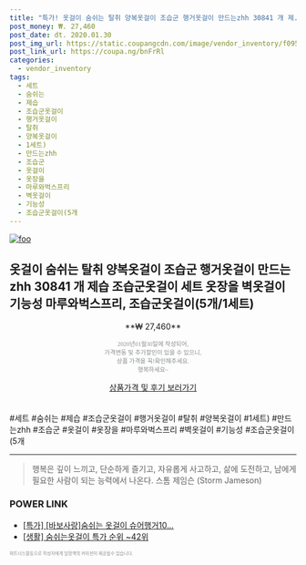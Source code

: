```yaml
--- 
title: "특가! 옷걸이 숨쉬는 탈취 양복옷걸이 조습군 행거옷걸이 만드는zhh 30841 개 제..." 
post_money: ₩. 27,460 
post_date: dt. 2020.01.30 
post_img_url: https://static.coupangcdn.com/image/vendor_inventory/f095/9f68dc2cacbcb4c0ada1694221e9580db92525b08ce65582151d45387545.jpg 
post_link_url: https://coupa.ng/bnFrRl 
categories: 
  - vendor_inventory 
tags: 
  - 세트 
  - 숨쉬는 
  - 제습 
  - 조습군옷걸이 
  - 행거옷걸이 
  - 탈취 
  - 양복옷걸이 
  - 1세트) 
  - 만드는zhh 
  - 조습군 
  - 옷걸이 
  - 옷장을 
  - 마루와벅스프리 
  - 벽옷걸이 
  - 기능성 
  - 조습군옷걸이(5개 
--- 
```

[![foo](https://static.coupangcdn.com/image/vendor_inventory/f095/9f68dc2cacbcb4c0ada1694221e9580db92525b08ce65582151d45387545.jpg)](https://coupa.ng/bnFrRl) 

## 옷걸이 숨쉬는 탈취 양복옷걸이 조습군 행거옷걸이 만드는zhh 30841 개 제습 조습군옷걸이 세트 옷장을 벽옷걸이 기능성 마루와벅스프리, 조습군옷걸이(5개/1세트) 
<p style="text-align: center;">**₩ 27,460**</p> 
<p style="text-align: center;"><span style="color: #898c8f; font-family: Georgia,Times,serif; font-size: 0.75em;">2020년01월30일에 작성되어, <br>가격변동 및 추가할인이 있을 수 있으니,<br> 상품 가격을 꼭!확인해주세요.<br>행복하세요~</span> 
</p>	 
<div markdown="0" style="text-align: center;"><a href="https://coupa.ng/bnFrRl" class="btn btn--success">상품가격 및 후기 보러가기</a></div> 
<br><br> 
  #세트 #숨쉬는 #제습 #조습군옷걸이 #행거옷걸이 #탈취 #양복옷걸이 #1세트) #만드는zhh #조습군 #옷걸이 #옷장을 #마루와벅스프리 #벽옷걸이 #기능성 #조습군옷걸이(5개 
<hr> 

> 행복은 깊이 느끼고, 단순하게 즐기고, 자유롭게 사고하고, 삶에 도전하고, 남에게 필요한 사람이 되는 능력에서 나온다. 스톰 제임슨 (Storm Jameson) 


### POWER LINK

* <a href="https://blog.naver.com/an0733/221789620162" target="_blank">[특가] [바보사랑]숨쉬는 옷걸이 슈어행거10...</a>
* <a href="https://blog.naver.com/sakai111/221789515692" target="_blank"> [생활] 숨쉬는옷걸이 특가 순위 ~42위</a>

<span style="color: #898c8f; font-family: Georgia,Times,serif; font-size: 0.55em;">파트너스활동으로 작성자에게 일정액의 커미션이 제공될수 있습니다.</span> 
